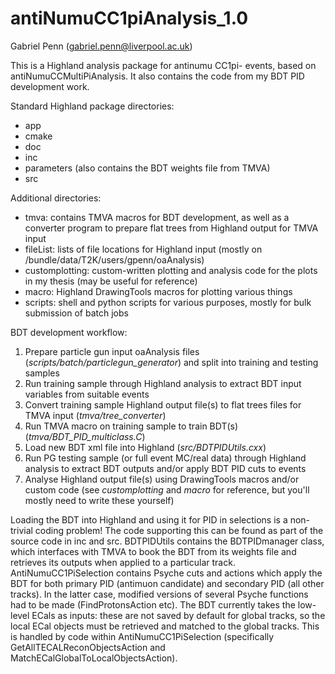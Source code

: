 # antiNumuCC1piAnalysis_1.0
Gabriel Penn (gabriel.penn@liverpool.ac.uk)

This is a Highland analysis package for antinumu CC1pi- events, based on antiNumuCCMultiPiAnalysis. It also contains the code from my BDT PID development work.

Standard Highland package directories:
 - app
 - cmake
 - doc
 - inc
 - parameters (also contains the BDT weights file from TMVA)
 - src
 
Additional directories:
 - tmva: contains TMVA macros for BDT development, as well as a converter program to prepare flat trees from Highland output for TMVA input
 - fileList: lists of file locations for Highland input (mostly on /bundle/data/T2K/users/gpenn/oaAnalysis)
 - customplotting: custom-written plotting and analysis code for the plots in my thesis (may be useful for reference)
 - macro: Highland DrawingTools macros for plotting various things
 - scripts: shell and python scripts for various purposes, mostly for bulk submission of batch jobs
 
BDT development workflow:
 1. Prepare particle gun input oaAnalysis files (*scripts/batch/particlegun_generator*) and split into training and testing samples
 2. Run training sample through Highland analysis to extract BDT input variables from suitable events
 3. Convert training sample Highland output file(s) to flat trees files for TMVA input (*tmva/tree_converter*)
 4. Run TMVA macro on training sample to train BDT(s) (*tmva/BDT_PID_multiclass.C*)
 5. Load new BDT xml file into Highland (*src/BDTPIDUtils.cxx*)
 6. Run PG testing sample (or full event MC/real data) through Highland analysis to extract BDT outputs and/or apply BDT PID cuts to events
 7. Analyse Highland output file(s) using DrawingTools macros and/or custom code (see *customplotting* and *macro* for reference, but you'll mostly need to write these yourself)

Loading the BDT into Highland and using it for PID in selections is a non-trivial coding problem! The code supporting this can be found as part of the source code in inc and src. BDTPIDUtils contains the BDTPIDmanager class, which interfaces with TMVA to book the BDT from its weights file and retrieves its outputs when applied to a particular track. AntiNumuCC1PiSelection contains Psyche cuts and actions which apply the BDT for both primary PID (antimuon candidate) and secondary PID (all other tracks). In the latter case, modified versions of several Psyche functions had to be made (FindProtonsAction etc). The BDT currently takes the low-level ECals as inputs: these are not saved by default for global tracks, so the local ECal objects must be retrieved and matched to the global tracks. This is handled by code within AntiNumuCC1PiSelection (specifically GetAllTECALReconObjectsAction and MatchECalGlobalToLocalObjectsAction).
